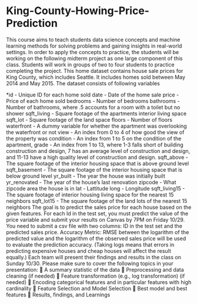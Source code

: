 # King-County-Howing-Price-Prediction

This course aims to teach students data science concepts and machine learning methods for solving 
problems and gaining insights in real-world settings. In order to apply the concepts to practice, the 
students will be working on the following midterm project as one large component of this class. 
Students will work in groups of two to four students to practice completing the project. 
This home dataset contains house sale prices for King County, which includes Seattle. It includes 
homes sold between May 2014 and May 2015. The dataset consists of following variables

*id - Unique ID for each home sold 
date - Date of the home sale 
price - Price of each home sold 
bedrooms - Number of bedrooms 
bathrooms - Number of bathrooms, where .5 accounts for a room with a toilet but no shower 
sqft_living - Square footage of the apartments interior living space 
sqft_lot - Square footage of the land space 
floors - Number of floors 
waterfront - A dummy variable for whether the apartment was overlooking the waterfront or not 
view - An index from 0 to 4 of how good the view of the property was 
condition - An index from 1 to 5 on the condition of the apartment, 
grade - An index from 1 to 13, where 1-3 falls short of building construction and design, 7 has 
an average level of construction and design, and 11-13 have a high quality level of construction 
and design. 
sqft_above - The square footage of the interior housing space that is above ground level 
sqft_basement - The square footage of the interior housing space that is below ground level 
yr_built - The year the house was initially built 
yr_renovated - The year of the house’s last renovation 
zipcode - What zipcode area the house is in 
lat - Lattitude 
long - Longitude 
sqft_living15 - The square footage of interior housing living space for the nearest 15 neighbors 
sqft_lot15 - The square footage of the land lots of the nearest 15 neighbors 
The goal is to predict the sales price for each house based on the given features. For each Id in the 
test set, you must predict the value of the price variable and submit your results on Canvas by 7PM 
on Friday 10/29. You need to submit a csv file with two columns: ID in the test set and the predicted 
sales price.
Accuracy Metric: RMSE between the logarithm of the predicted value and the logarithm of the 
observed sales price will be used to evaluate the prediction accuracy. (Taking logs means that 
errors in predicting expensive houses and cheap houses will affect the result equally.)
Each team will present their findings and results in the class on Sunday 10/30. Please make sure 
to cover the following topics in your presentation:
 A summary statistic of the data 
 Preprocessing and data cleaning (if needed)
 Feature transformation (e.g., log transformation) (if needed)
 Encoding categorical features and in particular features with high cardinality
 Feature Selection and Model Selection
 Best model and best features
 Results, findings, and Learnings

